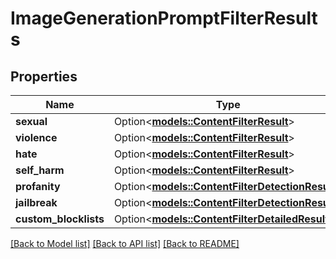 # ImageGenerationPromptFilterResults

## Properties

Name | Type | Description | Notes
------------ | ------------- | ------------- | -------------
**sexual** | Option<[**models::ContentFilterResult**](ContentFilterResult.md)> |  | [optional]
**violence** | Option<[**models::ContentFilterResult**](ContentFilterResult.md)> |  | [optional]
**hate** | Option<[**models::ContentFilterResult**](ContentFilterResult.md)> |  | [optional]
**self_harm** | Option<[**models::ContentFilterResult**](ContentFilterResult.md)> |  | [optional]
**profanity** | Option<[**models::ContentFilterDetectionResult**](ContentFilterDetectionResult.md)> |  | [optional]
**jailbreak** | Option<[**models::ContentFilterDetectionResult**](ContentFilterDetectionResult.md)> |  | [optional]
**custom_blocklists** | Option<[**models::ContentFilterDetailedResults**](ContentFilterDetailedResults.md)> |  | [optional]

[[Back to Model list]](../README.md#documentation-for-models) [[Back to API list]](../README.md#documentation-for-api-endpoints) [[Back to README]](../README.md)



